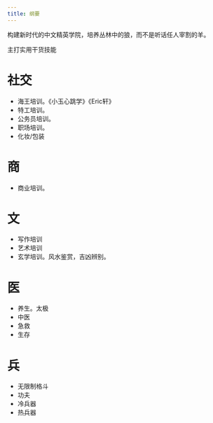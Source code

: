 ```yaml
---
title: 纲要
---
```


构建新时代的中文精英学院，培养丛林中的狼，而不是听话任人宰割的羊。

主打实用干货技能

# 社交

- 海王培训。《小玉心跳学》《Eric轩》
- 特工培训。
- 公务员培训。
- 职场培训。
- 化妆/包装

# 商

- 商业培训。

# 文

- 写作培训
- 艺术培训
- 玄学培训。风水鉴赏，吉凶辨别。

# 医

- 养生。太极
- 中医
- 急救
- 生存

# 兵

- 无限制格斗
- 功夫
- 冷兵器
- 热兵器
